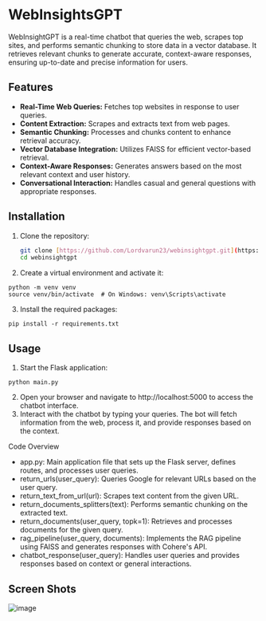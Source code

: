 # WebInsightsGPT
 WebInsightGPT is a real-time chatbot that queries the web, scrapes top sites, and performs semantic chunking to store data in a vector database. It retrieves relevant chunks to generate accurate, context-aware responses, ensuring up-to-date and precise information for users.

## Features

- **Real-Time Web Queries:** Fetches top websites in response to user queries.
- **Content Extraction:** Scrapes and extracts text from web pages.
- **Semantic Chunking:** Processes and chunks content to enhance retrieval accuracy.
- **Vector Database Integration:** Utilizes FAISS for efficient vector-based retrieval.
- **Context-Aware Responses:** Generates answers based on the most relevant context and user history.
- **Conversational Interaction:** Handles casual and general questions with appropriate responses.

## Installation
1. Clone the repository:
   ```bash
   git clone [https://github.com/Lordvarun23/webinsightgpt.git](https://github.com/Lordvarun23/WebInsightGPT)
   cd webinsightgpt
   ```
2. Create a virtual environment and activate it:
 ```
python -m venv venv
source venv/bin/activate  # On Windows: venv\Scripts\activate
```
3. Install the required packages:
```
pip install -r requirements.txt
```

## Usage
1. Start the Flask application:
```
python main.py
```
2. Open your browser and navigate to http://localhost:5000 to access the chatbot interface.
3. Interact with the chatbot by typing your queries. The bot will fetch information from the web, process it, and provide responses based on the context.

Code Overview
- app.py: Main application file that sets up the Flask server, defines routes, and processes user queries.
- return_urls(user_query): Queries Google for relevant URLs based on the user query.
- return_text_from_url(url): Scrapes text content from the given URL.
- return_documents_splitters(text): Performs semantic chunking on the extracted text.
- return_documents(user_query, topk=1): Retrieves and processes documents for the given query.
- rag_pipeline(user_query, documents): Implements the RAG pipeline using FAISS and generates responses with Cohere's API.
- chatbot_response(user_query): Handles user queries and provides responses based on context or general interactions.

## Screen Shots
![image](https://github.com/user-attachments/assets/7045ce48-1993-44d9-9763-1b5a2a69e15e)
